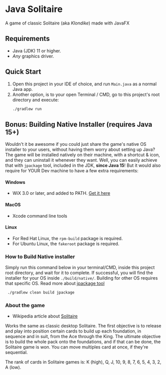 # Java Solitaire

A game of classic Solitaire (aka _Klondike_) made with JavaFX

## Requirements

- Java (JDK) 11 or higher.
- *Any* graphics driver.

## Quick Start

1. Open this project in your IDE of choice, and run `Main.java` as a normal Java app.
2. Another option, is to your open Terminal / CMD, go to this project's root directory and execute:
    ```bash
   ./gradlew run
    ```

## Bonus: Building Native Installer (requires Java 15+)

Wouldn't it be awesome if you could just share the game's native OS installer to your users, without having them worry
about setting up Java? The game will be installed natively on their machine, with a shortcut & icon, and they can
uninstall it whenever they want. Well, you can easily achieve that with `jpackage` tool, included in the JDK, **since Java
15**! But it would also require for YOUR Dev machine to have a few extra requirements:

#### Windows

- WiX 3.0 or later, and added to PATH. [Get it here](https://wixtoolset.org/docs/wix3/)

#### MacOS

- Xcode command line tools

#### Linux

- For Red Hat Linux, the `rpm-build` package is required.
- For Ubuntu Linux, the `fakeroot` package is required.

### How to Build Native installer

Simply run this command below in your terminal/CMD, inside this project root directory, and wait for it to complete.
If successful, you will find the installer for your OS inside `./build/native/`. Building for other OS requires that
specific OS. Read more about [jpackage tool](https://docs.oracle.com/en/java/javase/20/docs/specs/man/jpackage.html)

```bash
 ./gradlew clean build jpackage
```

### About the game

- Wikipedia article about [Solitaire](https://en.wikipedia.org/wiki/Klondike_(solitaire))

Works the same as classic desktop Solitaire. The first objective is to release and play into position certain cards to
build up each foundation, in sequence and in suit, from the Ace through the King. The ultimate objective is to build the
whole pack onto the foundations, and if that can be done, the Solitaire game is won. You can move multiples card at
once, if they're sequential.

The rank of cards in Solitaire games is: K (high), Q, J, 10, 9, 8, 7, 6, 5, 4, 3, 2, A (low).